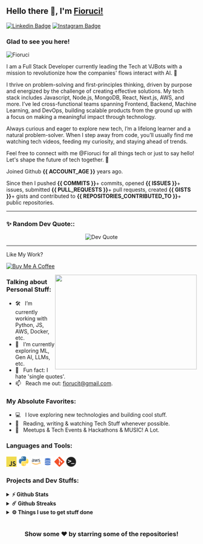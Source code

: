 ## Hello there 👋, I'm [Fioruci!](https://github.com/Fioruci/)

[![Linkedin Badge](https://img.shields.io/badge/-LinkedIn-0e76a8?style=flat-square&logo=Linkedin&logoColor=white)](https://linkedin.com/in/felipefioruci)
[![Instagram Badge](https://img.shields.io/badge/-Instagram-e4405f?style=flat-square&logo=Instagram&logoColor=white)](https://instagram.com/sayfioruci/)

### Glad to see you here! 
<p align="left"> <img src="https://komarev.com/ghpvc/?username=Fioruci&label=Profile%20views&color=0e75b6&style=flat" alt="Fioruci" /> </p>
I am a Full Stack Developer currently leading the Tech at VJBots with a mission to revolutionize how the companies' flows interact with AI. 🚀

I thrive on problem-solving and first-principles thinking, driven by purpose and energized by the challenge of creating effective solutions. My tech stack includes Javascript, Node.js, MongoDB, React, Next.js, AWS, and more. I’ve led cross-functional teams spanning Frontend, Backend, Machine Learning, and DevOps, building scalable products from the ground up with a focus on making a meaningful impact through technology.

Always curious and eager to explore new tech, I’m a lifelong learner and a natural problem-solver. When I step away from code, you’ll usually find me watching tech videos, feeding my curiosity, and staying ahead of trends.

Feel free to connect with me @Fioruci for all things tech or just to say hello! Let's shape the future of tech together. 🌟

Joined Github **{{ ACCOUNT_AGE }}** years ago.

Since then I pushed **{{ COMMITS }}**+ commits, opened **{{ ISSUES }}**+ issues, submitted **{{ PULL_REQUESTS }}**+ pull requests, created **{{ GISTS }}**+ gists and contributed to **{{ REPOSITORIES_CONTRIBUTED_TO }}**+ public repositories.

<hr>
<h3 align="left">✨ Random Dev Quote::</h3>
<p align="center">
  <img src="https://quotes-github-readme.vercel.app/api?type=horizontal&theme=dark" alt="Dev Quote" />
</p>
<hr>

Like My Work?

<a href="https://www.buymeacoffee.com/fioruci" target="_blank"><img src="https://cdn.buymeacoffee.com/buttons/v2/default-yellow.png" alt="Buy Me A Coffee" height="60px" width="217px" ></a>

<img align="right" height="250" width="375" alt="" src="https://raw.githubusercontent.com/iampavangandhi/iampavangandhi/master/gifs/coder.gif" />

### Talking about Personal Stuff:

- 🛠 &nbsp; I’m currently working with Python, JS, AWS, Docker, etc.
- 🚀 &nbsp; I’m currently exploring ML, Gen AI, LLMs, etc.
- 👾 &nbsp; Fun fact: I hate 'single quotes'.
- 📫 &nbsp; Reach me out: fiorucit@gmail.com.

### My Absolute Favorites:

- 💻 &nbsp; I love exploring new technologies and building cool stuff.
- 📰 &nbsp; Reading, writing & watching Tech Stuff whenever possible.
- 🍕 &nbsp; Meetups & Tech Events & Hackathons & MUSIC! A Lot.

### Languages and Tools:

<code><img height="27" src="https://raw.githubusercontent.com/github/explore/80688e429a7d4ef2fca1e82350fe8e3517d3494d/topics/javascript/javascript.png" alt="javascript"></code>
<code><img height="30" src="https://raw.githubusercontent.com/github/explore/80688e429a7d4ef2fca1e82350fe8e3517d3494d/topics/python/python.png" alt="python"></code>
<code><img height="27" src="https://raw.githubusercontent.com/github/explore/80688e429a7d4ef2fca1e82350fe8e3517d3494d/topics/aws/aws.png" alt="aws"></code>
<code><img height="27" src="https://raw.githubusercontent.com/github/explore/80688e429a7d4ef2fca1e82350fe8e3517d3494d/topics/sql/sql.png" alt="sql"></code>
<code><img height="27" src="https://raw.githubusercontent.com/devicons/devicon/master/icons/git/git-original.svg" alt="git"></code>
<code><img height="27" src="https://raw.githubusercontent.com/github/explore/80688e429a7d4ef2fca1e82350fe8e3517d3494d/topics/terminal/terminal.png" alt="terminal"></code>

### Projects and Dev Stuffs:

<details>
  <summary><b>⚡ Github Stats</b></summary>

  <br />
  <img height="180em" src="https://github-readme-stats.vercel.app/api?username=Fioruci&show_icons=true&hide_border=true&&count_private=true&include_all_commits=true" />
  <img height="180em" src="https://github-readme-stats.vercel.app/api/top-langs/?username=Fioruci&exclude_repo=KNN-Image-Classification&show_icons=true&hide_border=true&layout=compact&langs_count=8"/>
</details>

<details>
  <summary><b>☄️ Github Streaks</b></summary>

  <br />
  <img height="180em" src="https://github-readme-streak-stats.herokuapp.com/?user=Fioruci&hide_border=true" />
</details>

<details>
  <br />
  <summary><b>⚙️ Things I use to get stuff done</b></summary>
  	<ul>
  	    <li><b>OS:</b> Windows 11</li>
	    <li><b>PC Specs: </b> Ryzen 5 5600X, 32GB 3600MHz DDR4, RXT 2060 Super 8GB Gigabyte, MSI MPG B550 Gaming Plus, Dual-Monitor Setup -> Main: Philco 24" PMG24P980FG 165Hz | Secondary -> Xiaomi A Series 32"</li>
  	    <li><b>Browser: </b> Chrome & Brave</li>
	    <li><b>Code Editor:</b> VSCode and Visual Studio </li>
 	    <li><b>Other Tools:</b> Postman, Notion, Excalidraw, Raindrop, JSONCrack and VJBots-App</li>
	</ul>
</details>

#

<div align="center">

### Show some ❤️ by starring some of the repositories!

</div>
